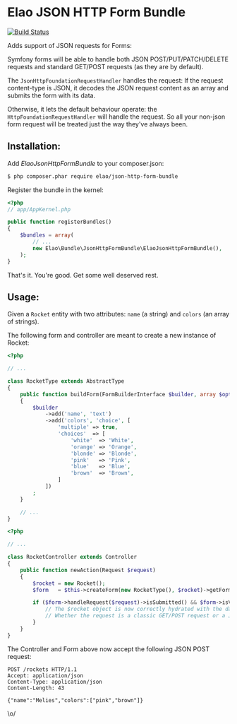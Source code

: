 Elao JSON HTTP Form Bundle
==========================

[![Build Status](https://travis-ci.org/Elao/ElaoJsonHttpFormBundle.svg)](https://travis-ci.org/Elao/ElaoJsonHttpFormBundle)

Adds support of JSON requests for Forms:

Symfony forms will be able to handle both JSON POST/PUT/PATCH/DELETE requests and standard GET/POST requests (as they are by default).

The `JsonHttpFoundationRequestHandler` handles the request: If the request content-type is JSON, it decodes the JSON request content as an array and submits the form with its data.

Otherwise, it lets the default behaviour operate: the `HttpFoundationRequestHandler` will handle the request. So all your non-json form request will be treated just the way they've always been.

Installation:
-------------

Add _ElaoJsonHttpFormBundle_ to your composer.json:

```bash
$ php composer.phar require elao/json-http-form-bundle
```

Register the bundle in the kernel:

```php
<?php
// app/AppKernel.php

public function registerBundles()
{
    $bundles = array(
        // ...
        new Elao\Bundle\JsonHttpFormBundle\ElaoJsonHttpFormBundle(),
    );
}
```

That's it. You're good. Get some well deserved rest.

Usage:
---------

Given a `Rocket` entity with two attributes: `name` (a string) and `colors` (an array of strings).

The following form and controller are meant to create a new instance of Rocket:

```php
<?php

// ...

class RocketType extends AbstractType
{
    public function buildForm(FormBuilderInterface $builder, array $options)
    {
        $builder
            ->add('name', 'text')
            ->add('colors', 'choice', [
                'multiple' => true,
                'choices'  => [
                    'white'  => 'White',
                    'orange' => 'Orange',
                    'blonde' => 'Blonde',
                    'pink'   => 'Pink',
                    'blue'   => 'Blue',
                    'brown'  => 'Brown',
                ]
            ])
        ;
    }

    // ...
}
```

```php
<?php

// ...

class RocketController extends Controller
{
    public function newAction(Request $request)
    {
        $rocket = new Rocket();
        $form   = $this->createForm(new RocketType(), $rocket)->getForm();

        if ($form->handleRequest($request)->isSubmitted() && $form->isValid()) {
            // The $rocket object is now correctly hydrated with the data from the form.
            // Whether the request is a classic GET/POST request or a JSON one.
        }
    }
}
```

The Controller and Form above now accept the following JSON POST request:

```http
POST /rockets HTTP/1.1
Accept: application/json
Content-Type: application/json
Content-Length: 43

{"name":"Melies","colors":["pink","brown"]}
```

\o/
